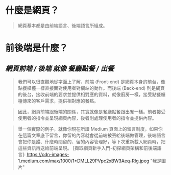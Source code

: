 # 什麼是網頁？
>
> 網頁基本都是由前端語言、後端語言所組成。
>

# 前後端是什麼？
>
## __*網頁前端 / 後端 就像 餐廳點餐 / 出餐*__
>我們可以很直觀地從字面上了解，前端 (Front-end) 是網頁本身的前台，像點餐櫃檯一樣直接面對使用者對網站的動作。而後端 (Back-end) 則是網頁的後台，接收前端的要求並提供相對應的資料，就像廚房一樣，接受點餐櫃檯傳來的客戶需求，提供相對應的餐點。

>因此，網頁前端跟後端的關係，其實就像是餐廳點餐跟出餐一樣。前者接受使用者的指令並呈現網頁內容，後者則處理使用者的指令並提供內容。

>舉一個實際的例子，就像你現在所讀 Medium 頁面上的留言制度，如果你在這篇文章底下留言，你留的內容就會從前端被丟給後端做管理，後端語言會把你是誰、什麼時間留的、留的內容管理好，等下次重新載入網頁時，把這些資訊再送給前端呈現。
[擷取網頁新手入門-初探網頁架構和前後端語言]: https://cdn-images-1.medium.com/max/1000/1*DMLL29PVpc2xBW3Aeq-RIg.jpeg  "我是圖片"
